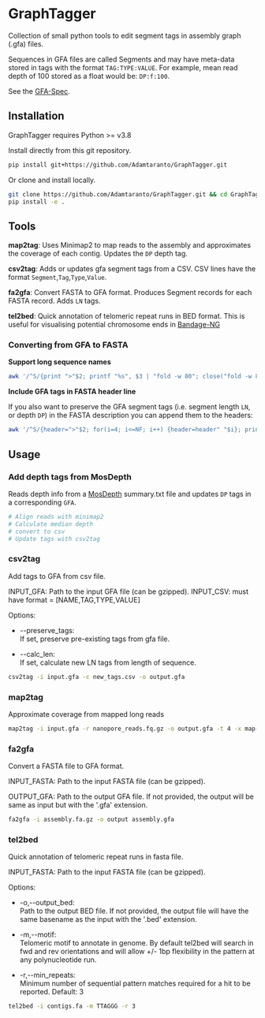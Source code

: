 # GraphTagger
Collection of small python tools to edit segment tags in assembly graph (.gfa) files. 

Sequences in GFA files are called Segments and may have meta-data stored in tags with the format `TAG:TYPE:VALUE`. For example, mean read depth of 100 stored as a float would be: `DP:f:100`.

See the [GFA-Spec](https://gfa-spec.github.io/GFA-spec/). 

## Installation

GraphTagger requires Python >= v3.8

Install directly from this git repository.

```bash
pip install git+https://github.com/Adamtaranto/GraphTagger.git
```

Or clone and install locally.

```bash
git clone https://github.com/Adamtaranto/GraphTagger.git && cd GraphTagger
pip install -e .
```

## Tools 

**map2tag**: Uses Minimap2 to map reads to the assembly and approximates the coverage of each contig. Updates the `DP` depth tag.

**csv2tag**: Adds or updates gfa segment tags from a CSV. 
CSV lines have the format `Segment`,`Tag`,`Type`,`Value`.

**fa2gfa**: Convert FASTA to GFA format. Produces Segment records for each FASTA record. Adds `LN` tags.

**tel2bed**: Quick annotation of telomeric repeat runs in BED format. This is useful for visualising potential chromosome ends in [Bandage-NG](https://github.com/asl/BandageNG)

### Converting from GFA to FASTA

**Support long sequence names**
```bash
awk '/^S/{print ">"$2; printf "%s", $3 | "fold -w 80"; close("fold -w 80"); print ""}' in.gfa > out.fa
```

**Include GFA tags in FASTA header line**

If you also want to preserve the GFA segment tags (i.e. segment length `LN`, or depth `DP`) in the FASTA description you can append them to the headers:

```bash
awk '/^S/{header=">"$2; for(i=4; i<=NF; i++) {header=header" "$i}; print header; printf "%s", $3 | "fold -w 80"; close("fold -w 80"); print ""}' in.gfa > out.fa
```

## Usage

### Add depth tags from MosDepth

Reads depth info from a [MosDepth](https://github.com/brentp/mosdepth) summary.txt file and updates `DP` tags in a corresponding `GFA`.

```bash
# Align reads with minimap2
# Calculate median depth
# convert to csv
# Update tags with csv2tag
```



### csv2tag

Add tags to GFA from csv file.

INPUT_GFA: Path to the input GFA file (can be gzipped).
INPUT_CSV: must have format = [NAME,TAG,TYPE,VALUE]

Options:

- --preserve_tags:   
If set, preserve pre-existing tags from gfa file.

- --calc_len:        
If set, calculate new LN tags from length of sequence.

```bash
csv2tag -i input.gfa -c new_tags.csv -o output.gfa
```

### map2tag

Approximate coverage from mapped long reads

```bash
map2tag -i input.gfa -r nanopore_reads.fq.gz -o output.gfa -t 4 -x map-ont
```

### fa2gfa

Convert a FASTA file to GFA format.

INPUT_FASTA: Path to the input FASTA file (can be gzipped).

OUTPUT_GFA: Path to the output GFA file. If not provided, the output will be same as input but with the '.gfa' extension.

```bash
fa2gfa -i assembly.fa.gz -o output assembly.gfa
```

### tel2bed

Quick annotation of telomeric repeat runs in fasta file.

INPUT_FASTA: Path to the input FASTA file (can be gzipped).

Options:

- -o,--output_bed:  
Path to the output BED file. If not provided, the output file will have the same basename as the input with the '.bed' extension.
- -m,--motif:  
Telomeric motif to annotate in genome. By default tel2bed will search in fwd and rev orientations and will allow +/- 1bp flexibility in the pattern at any polynucleotide run.

- -r,--min_repeats:   
Minimum number of sequential pattern matches required for a hit to be reported. Default: 3

```bash
tel2bed -i contigs.fa -m TTAGGG -r 3
```